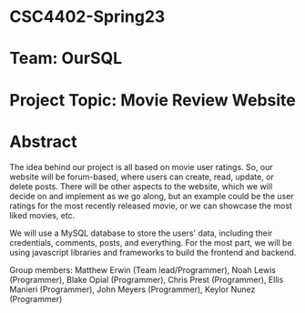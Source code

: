 # CSC4402-Spring23

# Team: OurSQL

# Project Topic: Movie Review Website

# Abstract

The idea behind our project is all based on movie user ratings. So, our website will be forum-based, where users can create, read, update, or delete posts. There will be other aspects to the website, which we will decide on and implement as we go along, but an example could be the user ratings for the most recently released movie, or we can showcase the most liked movies, etc. 

We will use a MySQL database to store the users' data, including their credentials, comments, posts, and everything. For the most part, we will be using javascript libraries and frameworks to build the frontend and backend. 

Group members:
Matthew Erwin (Team lead/Programmer),
Noah Lewis (Programmer),
Blake Opial (Programmer),
Chris Prest (Programmer),
Ellis Manieri (Programmer),
John Meyers (Programmer),
Keylor Nunez (Programmer)

